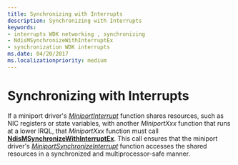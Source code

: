 ```yaml
---
title: Synchronizing with Interrupts
description: Synchronizing with Interrupts
keywords:
- interrupts WDK networking , synchronizing
- NdisMSynchronizeWithInterruptEx
- synchronization WDK interrupts
ms.date: 04/20/2017
ms.localizationpriority: medium
---
```


# Synchronizing with Interrupts





If a miniport driver's [*MiniportInterrupt*](/windows-hardware/drivers/ddi/ndis/nc-ndis-miniport_isr) function shares resources, such as NIC registers or state variables, with another *MiniportXxx* function that runs at a lower IRQL, that *MiniportXxx* function must call [**NdisMSynchronizeWithInterruptEx**](/windows-hardware/drivers/ddi/ndis/nf-ndis-ndismsynchronizewithinterruptex). This call ensures that the miniport driver's [*MiniportSynchronizeInterrupt*](/windows-hardware/drivers/ddi/ndis/nc-ndis-miniport_synchronize_interrupt) function accesses the shared resources in a synchronized and multiprocessor-safe manner.

 

